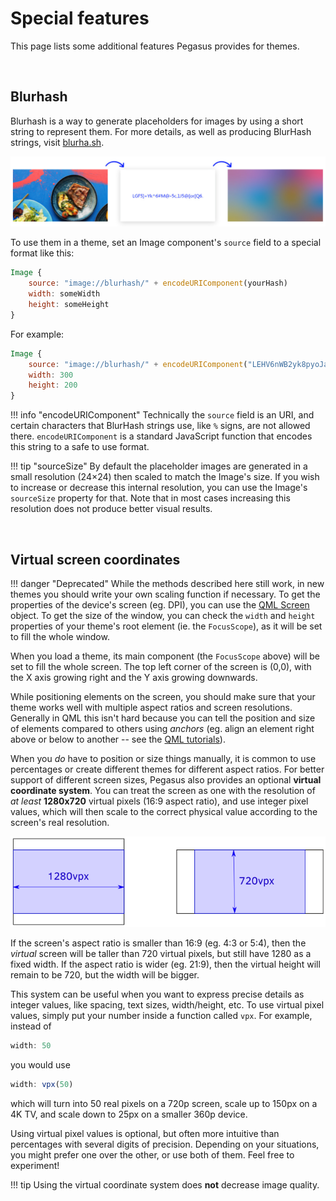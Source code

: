 # Special features

This page lists some additional features Pegasus provides for themes.

<br>

## Blurhash

Blurhash is a way to generate placeholders for images by using a short string to represent them. For more details, as well as producing BlurHash strings, visit [blurha.sh](https://blurha.sh/).

![demo image](img/blurhash_demo.jpg)

To use them in a theme, set an Image component's `source` field to a special format like this:

```qml
Image {
    source: "image://blurhash/" + encodeURIComponent(yourHash)
    width: someWidth
    height: someHeight
}
```

For example:

```qml
Image {
    source: "image://blurhash/" + encodeURIComponent("LEHV6nWB2yk8pyoJadR*.7kCMdnj")
    width: 300
    height: 200
}
```

!!! info "encodeURIComponent"
    Technically the `source` field is an URI, and certain characters that BlurHash strings use, like `%` signs, are not allowed there. `encodeURIComponent` is a standard JavaScript function that encodes this string to a safe to use format.

!!! tip "sourceSize"
    By default the placeholder images are generated in a small resolution (24&times;24) then scaled to match the Image's size. If you wish to increase or decrease this internal resolution, you can use the Image's `sourceSize` property for that. Note that in most cases increasing this resolution does not produce better visual results.

<br>

## Virtual screen coordinates

!!! danger "Deprecated"
    While the methods described here still work, in new themes you should write your own scaling function if necessary. To get the properties of the device's screen (eg. DPI), you can use the [QML Screen](https://doc.qt.io/qt-5/qml-qtquick-window-screen.html) object. To get the size of the window, you can check the `width` and `height` properties of your theme's root element (ie. the `FocusScope`), as it will be set to fill the whole window.

When you load a theme, its main component (the `FocusScope` above) will be set to fill the whole screen. The top left corner of the screen is (0,0), with the X axis growing right and the Y axis growing downwards.

While positioning elements on the screen, you should make sure that your theme works well with multiple aspect ratios and screen resolutions. Generally in QML this isn't hard because you can tell the position and size of elements compared to others using *anchors* (eg. align an element right above or below to another -- see the [QML tutorials](qml-tutorials.md)).

When you *do* have to position or size things manually, it is common to use percentages or create different themes for different aspect ratios. For better support of different screen sizes, Pegasus also provides an optional **virtual coordinate system**. You can treat the screen as one with the resolution of *at least* **1280x720** virtual pixels (16:9 aspect ratio), and use integer pixel values, which will then scale to the correct physical value according to the screen's real resolution.

![vpx](img/overview_vpx.png)

If the screen's aspect ratio is smaller than 16:9 (eg. 4:3 or 5:4), then the *virtual* screen will be taller than 720 virtual pixels, but still have 1280 as a fixed width. If the aspect ratio is wider (eg. 21:9), then the virtual height will remain to be 720, but the width will be bigger.

This system can be useful when you want to express precise details as integer values, like spacing, text sizes, width/height, etc. To use virtual pixel values, simply put your number inside a function called `vpx`. For example, instead of

```qml
width: 50
```

you would use

```qml
width: vpx(50)
```

which will turn into 50 real pixels on a 720p screen, scale up to 150px on a 4K TV, and scale down to 25px on a smaller 360p device.

Using virtual pixel values is optional, but often more intuitive than percentages with several digits of precision. Depending on your situations, you might prefer one over the other, or use both of them. Feel free to experiment!

!!! tip
    Using the virtual coordinate system does **not** decrease image quality.
